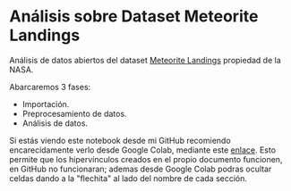 # Análisis sobre Dataset Meteorite Landings
Análisis de datos abiertos del dataset [Meteorite Landings](https://data.nasa.gov/Space-Science/Meteorite-Landings/gh4g-9sfh) propiedad de la NASA.

Abarcaremos 3 fases:
* Importación.
* Preprocesamiento de datos.
*  Análisis de datos.

Si estás viendo este notebook desde mi GitHub recomiendo encarecidamente verlo desde Google Colab, mediante este [enlace](https://colab.research.google.com/drive/18RAhD_9XFrt_J25uuH174gGoNIVKcfXC?usp=sharing). Esto permite que los hipervínculos creados en el propio documento funcionen, en GitHub no funcionaran; ademas desde Google Colab podras ocultar celdas dando a la "flechita" al lado del nombre de cada sección.
